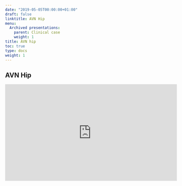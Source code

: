 ```yaml
---
date: "2019-05-05T00:00:00+01:00"
draft: false
linktitle: AVN Hip
menu:
  Archived presentations:
    parent: Clinical case
    weight: 1
title: AVN hip
toc: true
type: docs
weight: 1
---
```

## AVN Hip

<iframe width="560" height="315" src="https://www.youtube.com/embed/zOn5v3MDvtQ" frameborder="0" allow="accelerometer; autoplay; clipboard-write; encrypted-media; gyroscope; picture-in-picture" allowfullscreen></iframe>
